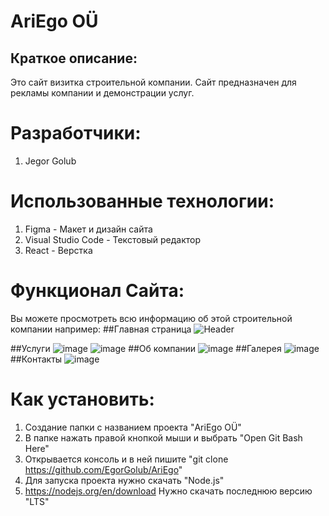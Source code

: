 # AriEgo OÜ
## Краткое описание:
Это сайт визитка строительной компании. Сайт предназначен для рекламы компании и демонстрации услуг.
# Разработчики:
1. Jegor Golub
# Использованные технологии:
1. Figma - Макет и дизайн сайта
2. Visual Studio Code - Текстовый редактор 
3. React - Верстка 
# Функционал Сайта:
Вы можете просмотреть всю информацию об этой строительной компании например:
##Главная страница
![Header](https://github.com/EgorGolub/AriEgo/assets/90320047/f918688e-2291-432d-8b0f-236bcbc7e853)

##Услуги
   ![image](https://github.com/EgorGolub/AriEgo/assets/90320047/d879a68b-2dbd-45bc-be35-997eee0cf8e8)
   ![image](https://github.com/EgorGolub/AriEgo/assets/90320047/1fdfadf8-92bf-4aa9-a10f-6ec64e744dd4)
##Об компании
   ![image](https://github.com/EgorGolub/AriEgo/assets/90320047/8e4c6d06-5adb-4718-864c-c91e46cba8a7)
##Галерея
   ![image](https://github.com/EgorGolub/AriEgo/assets/90320047/fb6c5421-9af1-4438-a0b9-a112bf4c99c8)
##Контакты
   ![image](https://github.com/EgorGolub/AriEgo/assets/90320047/38fc791e-b075-43c8-ab31-0767f34eb8a4)

# Как установить:
1. Создание папки с названием проекта "AriEgo OÜ"
2. В папке нажать правой кнопкой мыши и выбрать "Open Git Bash Here"
3. Открывается консоль и в ней пишите "git clone https://github.com/EgorGolub/AriEgo"
4. Для запуска проекта нужно скачать "Node.js"
5. https://nodejs.org/en/download Нужно скачать последнюю версию "LTS"
